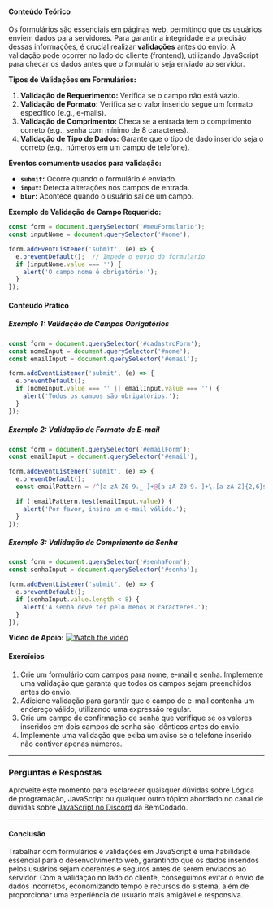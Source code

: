 #### Conteúdo Teórico

Os formulários são essenciais em páginas web, permitindo que os usuários enviem dados para servidores. Para garantir a integridade e a precisão dessas informações, é crucial realizar **validações** antes do envio. A validação pode ocorrer no lado do cliente (frontend), utilizando JavaScript para checar os dados antes que o formulário seja enviado ao servidor.

**Tipos de Validações em Formulários:**
1. **Validação de Requerimento:** Verifica se o campo não está vazio.
2. **Validação de Formato:** Verifica se o valor inserido segue um formato específico (e.g., e-mails).
3. **Validação de Comprimento:** Checa se a entrada tem o comprimento correto (e.g., senha com mínimo de 8 caracteres).
4. **Validação de Tipo de Dados:** Garante que o tipo de dado inserido seja o correto (e.g., números em um campo de telefone).

**Eventos comumente usados para validação:**
- **`submit`:** Ocorre quando o formulário é enviado.
- **`input`:** Detecta alterações nos campos de entrada.
- **`blur`:** Acontece quando o usuário sai de um campo.

**Exemplo de Validação de Campo Requerido:**
```js
const form = document.querySelector('#meuFormulario');
const inputNome = document.querySelector('#nome');

form.addEventListener('submit', (e) => {
  e.preventDefault();  // Impede o envio do formulário
  if (inputNome.value === '') {
    alert('O campo nome é obrigatório!');
  }
});
```

#### Conteúdo Prático

##### Exemplo 1: Validação de Campos Obrigatórios
```js
const form = document.querySelector('#cadastroForm');
const nomeInput = document.querySelector('#nome');
const emailInput = document.querySelector('#email');

form.addEventListener('submit', (e) => {
  e.preventDefault();
  if (nomeInput.value === '' || emailInput.value === '') {
    alert('Todos os campos são obrigatórios.');
  }
});
```

##### Exemplo 2: Validação de Formato de E-mail
```js
const form = document.querySelector('#emailForm');
const emailInput = document.querySelector('#email');

form.addEventListener('submit', (e) => {
  e.preventDefault();
  const emailPattern = /^[a-zA-Z0-9._-]+@[a-zA-Z0-9.-]+\.[a-zA-Z]{2,6}$/;

  if (!emailPattern.test(emailInput.value)) {
    alert('Por favor, insira um e-mail válido.');
  }
});
```

##### Exemplo 3: Validação de Comprimento de Senha
```js
const form = document.querySelector('#senhaForm');
const senhaInput = document.querySelector('#senha');

form.addEventListener('submit', (e) => {
  e.preventDefault();
  if (senhaInput.value.length < 8) {
    alert('A senha deve ter pelo menos 8 caracteres.');
  }
});
```

**Vídeo de Apoio:**
[![Watch the video](https://i.ytimg.com/vi/rudAiGQ-mes/hq720.jpg?sqp=-oaymwEcCNAFEJQDSFXyq4qpAw4IARUAAIhCGAFwAcABBg==&rs=AOn4CLAva8sJoaNQ9klQpAZnAEhxE0u_jg)](https://youtu.be/rudAiGQ-mes?si=RCOdhCOQ7fxsb2eV)

#### Exercícios

1. Crie um formulário com campos para nome, e-mail e senha. Implemente uma validação que garanta que todos os campos sejam preenchidos antes do envio.
2. Adicione validação para garantir que o campo de e-mail contenha um endereço válido, utilizando uma expressão regular.
3. Crie um campo de confirmação de senha que verifique se os valores inseridos em dois campos de senha são idênticos antes do envio.
4. Implemente uma validação que exiba um aviso se o telefone inserido não contiver apenas números.

---

### Perguntas e Respostas

Aproveite este momento para esclarecer quaisquer dúvidas sobre Lógica de programação, JavaScript ou qualquer outro tópico abordado no canal de dúvidas sobre [JavaScript no Discord](https://discord.com/channels/1224468395462754345/1224468875840851968) da BemCodado.

---

#### Conclusão

Trabalhar com formulários e validações em JavaScript é uma habilidade essencial para o desenvolvimento web, garantindo que os dados inseridos pelos usuários sejam coerentes e seguros antes de serem enviados ao servidor. Com a validação no lado do cliente, conseguimos evitar o envio de dados incorretos, economizando tempo e recursos do sistema, além de proporcionar uma experiência de usuário mais amigável e responsiva.
